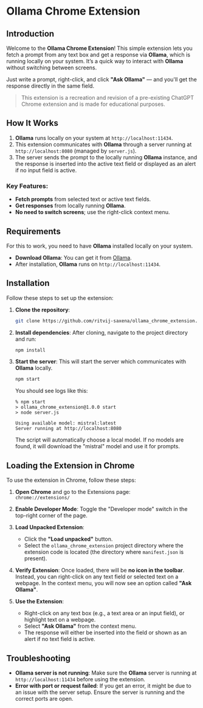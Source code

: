 # Ollama Chrome Extension

## Introduction

Welcome to the **Ollama Chrome Extension**! This simple extension lets you fetch a prompt from any text box and get a response via **Ollama**, which is running locally on your system. It’s a quick way to interact with **Ollama** without switching between screens.

Just write a prompt, right-click, and click **"Ask Ollama"** — and you'll get the response directly in the same field.

> This extension is a recreation and revision of a pre-existing ChatGPT Chrome extension and is made for educational purposes.

## How It Works

1. **Ollama** runs locally on your system at `http://localhost:11434`.
2. This extension communicates with **Ollama** through a server running at `http://localhost:8080` (managed by `server.js`).
3. The server sends the prompt to the locally running **Ollama** instance, and the response is inserted into the active text field or displayed as an alert if no input field is active.

### Key Features:

- **Fetch prompts** from selected text or active text fields.
- **Get responses** from locally running **Ollama**.
- **No need to switch screens**; use the right-click context menu.

## Requirements

For this to work, you need to have **Ollama** installed locally on your system.

- **Download Ollama**: You can get it from [Ollama](https://ollama.com/).
- After installation, **Ollama** runs on `http://localhost:11434`.

## Installation

Follow these steps to set up the extension:

1. **Clone the repository**:

   ```bash
   git clone https://github.com/ritvij-saxena/ollama_chrome_extension.git
   ```

2. **Install dependencies**:
   After cloning, navigate to the project directory and run:

   ```bash
   npm install
   ```

3. **Start the server**:
   This will start the server which communicates with **Ollama** locally.

   ```bash
   npm start
   ```

   You should see logs like this:

   ```
   % npm start
   > ollama_chrome_extension@1.0.0 start
   > node server.js

   Using available model: mistral:latest
   Server running at http://localhost:8080
   ```

   The script will automatically choose a local model. If no models are found, it will download the "mistral" model and use it for prompts.

## Loading the Extension in Chrome

To use the extension in Chrome, follow these steps:

1. **Open Chrome** and go to the Extensions page:  
   `chrome://extensions/`

2. **Enable Developer Mode**:
   Toggle the "Developer mode" switch in the top-right corner of the page.

3. **Load Unpacked Extension**:

   - Click the **"Load unpacked"** button.
   - Select the `ollama_chrome_extension` project directory where the extension code is located (the directory where `manifest.json` is present).

4. **Verify Extension**:
   Once loaded, there will be **no icon in the toolbar**. Instead, you can right-click on any text field or selected text on a webpage. In the context menu, you will now see an option called **"Ask Ollama"**.

5. **Use the Extension**:
   - Right-click on any text box (e.g., a text area or an input field), or highlight text on a webpage.
   - Select **"Ask Ollama"** from the context menu.
   - The response will either be inserted into the field or shown as an alert if no text field is active.

## Troubleshooting

- **Ollama server is not running**: Make sure the **Ollama** server is running at `http://localhost:11434` before using the extension.
- **Error with port or request failed**: If you get an error, it might be due to an issue with the server setup. Ensure the server is running and the correct ports are open.
